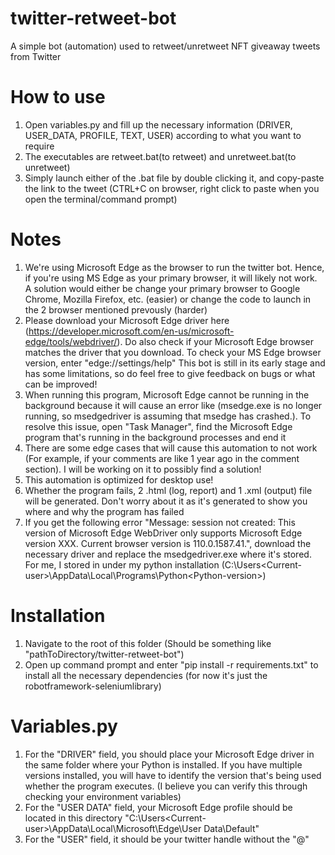 # twitter-retweet-bot
 A simple bot (automation) used to retweet/unretweet NFT giveaway tweets from Twitter

# How to use 
 1. Open variables.py and fill up the necessary information (DRIVER, USER_DATA, PROFILE, TEXT, USER) according to what you want to require
 2. The executables are retweet.bat(to retweet) and unretweet.bat(to unretweet)
 3. Simply launch either of the .bat file by double clicking it, and copy-paste the link to the tweet (CTRL+C on browser, right click to paste when you open the terminal/command prompt) 


# Notes
 1. We're using Microsoft Edge as the browser to run the twitter bot. Hence, if you're using MS Edge as your primary browser, it will likely not work. A solution would either be change your primary browser to Google Chrome, Mozilla Firefox, etc. (easier) or change the code to launch in the 2 browser mentioned prevously (harder)
 2. Please download your Microsoft Edge driver here (https://developer.microsoft.com/en-us/microsoft-edge/tools/webdriver/). Do also check if your Microsoft Edge browser matches the driver that you download. To check your MS Edge browser version, enter "edge://settings/help"
 This bot is still in its early stage and has some limitations, so do feel free to give feedback on bugs or what can be improved!
 3. When running this program, Microsoft Edge cannot be running in the background because it will cause an error like (msedge.exe is no longer running, so msedgedriver is assuming that msedge has crashed.). To resolve this issue, open "Task Manager", find the Microsoft Edge program that's running in the background processes and end it
 4. There are some edge cases that will cause this automation to not work (For example, if your comments are like 1 year ago in the comment section). I will be working on it to possibly find a solution!
 5. This automation is optimized for desktop use!
 6. Whether the program fails, 2 .html (log, report) and 1 .xml (output) file will be generated. Don't worry about it as it's generated to show you where and why the program has failed
 7. If you get the following error "Message: session not created: This version of Microsoft Edge WebDriver only supports Microsoft Edge version XXX. Current browser version is 110.0.1587.41.", download the necessary driver and replace the msedgedriver.exe where it's stored. For me, I stored in under my python installation (C:\Users\<Current-user>\AppData\Local\Programs\Python\<Python-version>)

# Installation
1. Navigate to the root of this folder (Should be something like "pathToDirectory/twitter-retweet-bot")
2. Open up command prompt and enter "pip install -r requirements.txt" to install all the necessary dependencies (for now it's just the robotframework-seleniumlibrary)

# Variables.py
1. For the "DRIVER" field, you should place your Microsoft Edge driver in the same folder where your Python is installed. If you have multiple versions installed, you will have to identify the version that's being used whether the program executes. (I believe you can verify this through checking your environment variables)
2. For the "USER DATA" field, your Microsoft Edge profile should be located in this directory "C:\Users\<Current-user>\AppData\Local\Microsoft\Edge\User Data\Default"
3. For the "USER" field, it should be your twitter handle without the "@"
